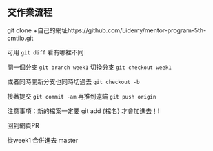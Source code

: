 ## 交作業流程

git clone +自己的網址https://github.com/Lidemy/mentor-program-5th-cmtilo.git



可用 `git diff` 看有哪裡不同


開一個分支 `git branch week1`
切換分支 `git checkout week1`


或者同時開新分支也同時切過去 `git checkout -b`


接著提交 `git commit -am`
再推到遠端 `git push origin`

注意事項：新的檔案一定要 git add {檔名} 才會加進去！!

回到網頁PR



從week1 合併進去 master
